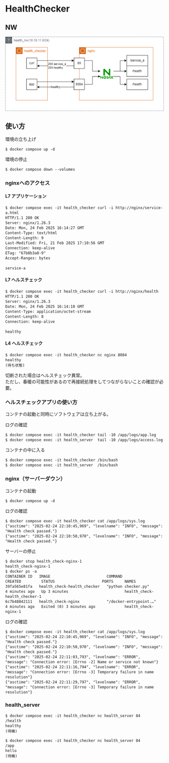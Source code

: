 # HealthChecker

## NW

![nw図](nw.png)

## 使い方

環境の立ち上げ

```console
$ docker compose up -d
```

環境の停止

```console
$ docker compose down --volumes
```

### nginxへのアクセス

#### L7 アプリケーション

```console
$ docker compose exec -it health_checker curl -i http://nginx/service-a.html
HTTP/1.1 200 OK
Server: nginx/1.26.3
Date: Mon, 24 Feb 2025 16:14:27 GMT
Content-Type: text/html
Content-Length: 9
Last-Modified: Fri, 21 Feb 2025 17:10:56 GMT
Connection: keep-alive
ETag: "67b8b3a0-9"
Accept-Ranges: bytes

service-a
```

#### L7 ヘルスチェック

```console
$ docker compose exec -it health_checker curl -i http://nginx/health
HTTP/1.1 200 OK
Server: nginx/1.26.3
Date: Mon, 24 Feb 2025 16:14:10 GMT
Content-Type: application/octet-stream
Content-Length: 8
Connection: keep-alive

healthy
```

#### L4 ヘルスチェック

```console
$ docker compose exec -it health_checker nc nginx 8084
healthy
(待ち状態)
```

切断された場合はヘルスチェック異常。  
ただし、春暖の可能性があるので再接続処理をしてつながらないことの確認が必要。

### ヘルスチェックアプリの使い方

コンテナの起動と同時にソフトウェアは立ち上がる。

ログの確認

```console
$ docker compose exec -it health_checker tail -10 /app/logs/app.log
$ docker compose exec -it health_server  tail -10 /app/logs/access.log
```

コンテナの中に入る

```console
$ docker compose exec -it health_checker /bin/bash
$ docker compose exec -it health_server  /bin/bash
```

### nginx（サーバーダウン）

コンテナの起動

```console
$ docker compose up -d
```

ログの確認

```console
$ docker compose exec -it health_checker cat /app/logs/sys.log
{"asctime": "2025-02-24 22:10:45,969", "levelname": "INFO", "message": "Health check passed."}
{"asctime": "2025-02-24 22:10:50,970", "levelname": "INFO", "message": "Health check passed."}
```

サーバーの停止

```console
$ docker stop health_check-nginx-1
health_check-nginx-1
$ docker ps -a
CONTAINER ID   IMAGE                         COMMAND                  CREATED         STATUS                     PORTS     NAMES
39fa565e81fa   health_check-health_checker   "python checker.py"      4 minutes ago   Up 3 minutes                         health_check-health_checker-1
6c7b48842111   health_check-nginx            "/docker-entrypoint.…"   4 minutes ago   Exited (0) 3 minutes ago             health_check-nginx-1
```

ログの確認

```console
$ docker compose exec -it health_checker cat /app/logs/sys.log
{"asctime": "2025-02-24 22:10:45,969", "levelname": "INFO", "message": "Health check passed."}
{"asctime": "2025-02-24 22:10:50,970", "levelname": "INFO", "message": "Health check passed."}
{"asctime": "2025-02-24 22:11:03,793", "levelname": "ERROR", "message": "Connection error: [Errno -2] Name or service not known"}
{"asctime": "2025-02-24 22:11:16,794", "levelname": "ERROR", "message": "Connection error: [Errno -3] Temporary failure in name resolution"}
{"asctime": "2025-02-24 22:11:29,797", "levelname": "ERROR", "message": "Connection error: [Errno -3] Temporary failure in name resolution"}
```

### health_server

```console
$ docker compose exec -it health_checker nc health_server 84
/health
healthy
(待機)
```

```console
$ docker compose exec -it health_checker nc health_server 84
/app
hello
(待機)
```
